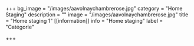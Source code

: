 +++
bg_image = "/images/aavolnaychambrerose.jpg"
category = "Home Staging"
description = ""
image = "/images/aavolnaychambrerose.jpg"
title = "Home staging 1"
[[information]]
info = "Home staging"
label = "Catégorie"

+++
